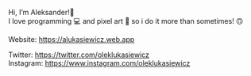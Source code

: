 Hi, I’m Aleksander!👋                                                                                 
I love programming 💻 and pixel art 🎨 so i do it more than sometimes! 🙃

Website: https://alukasiewicz.web.app

Twitter: https://twitter.com/oleklukasiewicz                                               
Instagram: https://www.instagram.com/oleklukasiewicz

<!---
aleksanderlukasiewicz/aleksanderlukasiewicz is a ✨ special ✨ repository because its `README.md` (this file) appears on your GitHub profile.
You can click the Preview link to take a look at your changes.
--->
